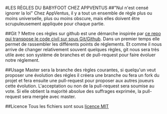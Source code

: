 #LES RÈGLES DU BABYFOOT CHEZ APPVENTUS
##"Nul n'est censé ignorer la loi"
Chez AppVentus, il y a tout un ensemble de règle plus ou moins universelle, plus ou moins obscure, mais elles doivent être scrupuleusement appliquée pour chaque partie.

##Git ?
Mettre ces règles sur github est une démarche inspirée par [ce repo qui transpose le code civil sur sous Git/Github](https://github.com/steeve/france.code-civil). Dans un premier temps elle permet de rassembler les différents points de réglements. Et comme il nous arrive de changer relativement souvent quelques règles, git nous sera très utile avec son système de branches et de pull-request pour faire évoluer notre réglement.

##Usage
Master sera la branche des règles courantes, si quelqu'un veut proposer une évolution des régles il créera une branche ou fera un fork du projet et fera ensuite une pull-request pour proposer aux autres joueurs cette évolution.
L'acceptation ou non de la pull-request sera soumise au vote. Si elle obtient la majorité absolue des suffrages exprimée, la pull-request sera mergée avec master.

##Licence
Tous les fichiers sont sous [licence MIT](https://github.com/AppVentus/foosball/blob/master/LICENSE)